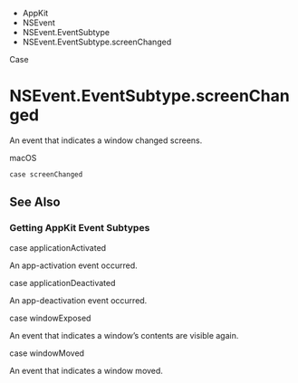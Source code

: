 

- AppKit
- NSEvent
- NSEvent.EventSubtype
-  NSEvent.EventSubtype.screenChanged 

Case

# NSEvent.EventSubtype.screenChanged

An event that indicates a window changed screens.

macOS

``` source
case screenChanged
```

## See Also

### Getting AppKit Event Subtypes

case applicationActivated

An app-activation event occurred.

case applicationDeactivated

An app-deactivation event occurred.

case windowExposed

An event that indicates a window’s contents are visible again.

case windowMoved

An event that indicates a window moved.


